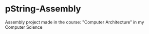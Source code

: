 # pString-Assembly
Assembly project made in the course: "Computer Architecture" in my Computer Science
